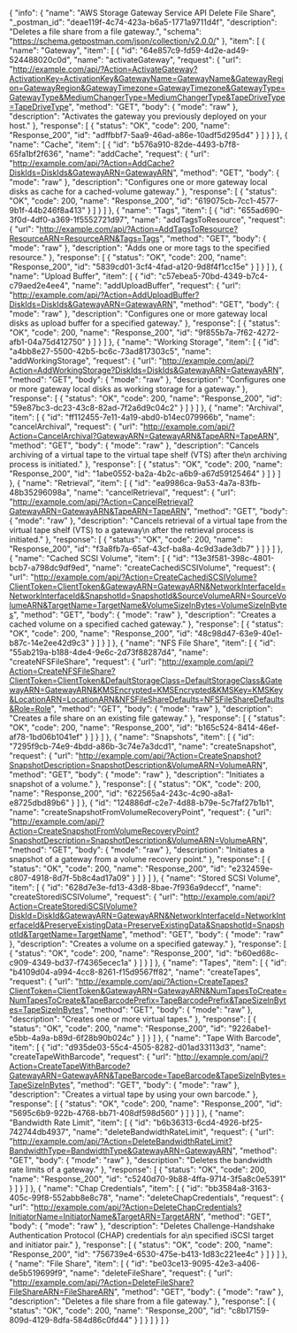 {
  "info": {
    "name": "AWS Storage Gateway Service API Delete File Share",
    "_postman_id": "deae119f-4c74-423a-b6a5-1771a9711d4f",
    "description": "Deletes a file share from a file gateway.",
    "schema": "https://schema.getpostman.com/json/collection/v2.0.0/"
  },
  "item": [
    {
      "name": "Gateway",
      "item": [
        {
          "id": "64e857c9-fd59-4d2e-ad49-524488020c0d",
          "name": "activateGateway",
          "request": {
            "url": "http://example.com/api/?Action=ActivateGateway?ActivationKey=ActivationKey&GatewayName=GatewayName&GatewayRegion=GatewayRegion&GatewayTimezone=GatewayTimezone&GatewayType=GatewayType&MediumChangerType=MediumChangerType&TapeDriveType=TapeDriveType",
            "method": "GET",
            "body": {
              "mode": "raw"
            },
            "description": "Activates the gateway you previously deployed on your host."
          },
          "response": [
            {
              "status": "OK",
              "code": 200,
              "name": "Response_200",
              "id": "adffbbf7-5aa9-46ad-a86e-10adf5d295d4"
            }
          ]
        }
      ]
    },
    {
      "name": "Cache",
      "item": [
        {
          "id": "b576a910-82de-4493-b7f8-65fa1bf2f636",
          "name": "addCache",
          "request": {
            "url": "http://example.com/api/?Action=AddCache?DiskIds=DiskIds&GatewayARN=GatewayARN",
            "method": "GET",
            "body": {
              "mode": "raw"
            },
            "description": "Configures one or more gateway local disks as cache for a cached-volume gateway."
          },
          "response": [
            {
              "status": "OK",
              "code": 200,
              "name": "Response_200",
              "id": "619075cb-7cc1-4577-9b1f-44b246f8a413"
            }
          ]
        }
      ]
    },
    {
      "name": "Tags",
      "item": [
        {
          "id": "655ad690-3f0d-4df0-a369-1f5552721d97",
          "name": "addTagsToResource",
          "request": {
            "url": "http://example.com/api/?Action=AddTagsToResource?ResourceARN=ResourceARN&Tags=Tags",
            "method": "GET",
            "body": {
              "mode": "raw"
            },
            "description": "Adds one or more tags to the specified resource."
          },
          "response": [
            {
              "status": "OK",
              "code": 200,
              "name": "Response_200",
              "id": "5839cd01-3cf4-4fad-a120-9d8f4f1cc15e"
            }
          ]
        }
      ]
    },
    {
      "name": "Upload Buffer",
      "item": [
        {
          "id": "c57ebea5-70bd-4349-b7c4-c79aed2e4ee4",
          "name": "addUploadBuffer",
          "request": {
            "url": "http://example.com/api/?Action=AddUploadBuffer?DiskIds=DiskIds&GatewayARN=GatewayARN",
            "method": "GET",
            "body": {
              "mode": "raw"
            },
            "description": "Configures one or more gateway local disks as upload buffer for a specified gateway."
          },
          "response": [
            {
              "status": "OK",
              "code": 200,
              "name": "Response_200",
              "id": "9f855b7a-7f62-4272-afb1-04a75d412750"
            }
          ]
        }
      ]
    },
    {
      "name": "Working Storage",
      "item": [
        {
          "id": "a4bb8e27-5500-42b5-bc6c-73ad817303c5",
          "name": "addWorkingStorage",
          "request": {
            "url": "http://example.com/api/?Action=AddWorkingStorage?DiskIds=DiskIds&GatewayARN=GatewayARN",
            "method": "GET",
            "body": {
              "mode": "raw"
            },
            "description": "Configures one or more gateway local disks as working storage for a gateway."
          },
          "response": [
            {
              "status": "OK",
              "code": 200,
              "name": "Response_200",
              "id": "59e87bc3-dc23-43c8-82ad-7f2a6d9c04c2"
            }
          ]
        }
      ]
    },
    {
      "name": "Archival",
      "item": [
        {
          "id": "ff112455-7e11-4a19-abd0-b14ec079966b",
          "name": "cancelArchival",
          "request": {
            "url": "http://example.com/api/?Action=CancelArchival?GatewayARN=GatewayARN&TapeARN=TapeARN",
            "method": "GET",
            "body": {
              "mode": "raw"
            },
            "description": "Cancels archiving of a virtual tape to the virtual tape shelf (VTS) after the\n         archiving process is initiated."
          },
          "response": [
            {
              "status": "OK",
              "code": 200,
              "name": "Response_200",
              "id": "1abe0552-ba2a-4b2c-a6b9-a67d59125464"
            }
          ]
        }
      ]
    },
    {
      "name": "Retrieval",
      "item": [
        {
          "id": "ea9986ca-9a53-4a7a-83fb-48b35296098a",
          "name": "cancelRetrieval",
          "request": {
            "url": "http://example.com/api/?Action=CancelRetrieval?GatewayARN=GatewayARN&TapeARN=TapeARN",
            "method": "GET",
            "body": {
              "mode": "raw"
            },
            "description": "Cancels retrieval of a virtual tape from the virtual tape shelf (VTS) to a gateway\n         after the retrieval process is initiated."
          },
          "response": [
            {
              "status": "OK",
              "code": 200,
              "name": "Response_200",
              "id": "f3a8fb7a-65af-43cf-ba8a-4c9d3ade3db7"
            }
          ]
        }
      ]
    },
    {
      "name": "Cached SCSI Volume",
      "item": [
        {
          "id": "13e3f581-398c-4801-bcb7-a798dc9df9ed",
          "name": "createCachediSCSIVolume",
          "request": {
            "url": "http://example.com/api/?Action=CreateCachediSCSIVolume?ClientToken=ClientToken&GatewayARN=GatewayARN&NetworkInterfaceId=NetworkInterfaceId&SnapshotId=SnapshotId&SourceVolumeARN=SourceVolumeARN&TargetName=TargetName&VolumeSizeInBytes=VolumeSizeInBytes",
            "method": "GET",
            "body": {
              "mode": "raw"
            },
            "description": "Creates a cached volume on a specified cached gateway."
          },
          "response": [
            {
              "status": "OK",
              "code": 200,
              "name": "Response_200",
              "id": "48c98d47-63e9-40e1-b87c-14e2ee42d9c3"
            }
          ]
        }
      ]
    },
    {
      "name": "NFS File Share",
      "item": [
        {
          "id": "55ab219a-b188-4de4-9e6c-2d73f88287d4",
          "name": "createNFSFileShare",
          "request": {
            "url": "http://example.com/api/?Action=CreateNFSFileShare?ClientToken=ClientToken&DefaultStorageClass=DefaultStorageClass&GatewayARN=GatewayARN&KMSEncrypted=KMSEncrypted&KMSKey=KMSKey&LocationARN=LocationARN&NFSFileShareDefaults=NFSFileShareDefaults&Role=Role",
            "method": "GET",
            "body": {
              "mode": "raw"
            },
            "description": "Creates a file share on an existing file gateway."
          },
          "response": [
            {
              "status": "OK",
              "code": 200,
              "name": "Response_200",
              "id": "b165c524-8414-46ef-af78-1bd06b1041ef"
            }
          ]
        }
      ]
    },
    {
      "name": "Snapshots",
      "item": [
        {
          "id": "7295f9cb-74e9-4bdd-a86b-3c74e7a3dcd1",
          "name": "createSnapshot",
          "request": {
            "url": "http://example.com/api/?Action=CreateSnapshot?SnapshotDescription=SnapshotDescription&VolumeARN=VolumeARN",
            "method": "GET",
            "body": {
              "mode": "raw"
            },
            "description": "Initiates a snapshot of a volume."
          },
          "response": [
            {
              "status": "OK",
              "code": 200,
              "name": "Response_200",
              "id": "622565a4-243c-4c90-a8a1-e8725dbd89b6"
            }
          ]
        },
        {
          "id": "124886df-c2e7-4d88-b79e-5c7faf27b1b1",
          "name": "createSnapshotFromVolumeRecoveryPoint",
          "request": {
            "url": "http://example.com/api/?Action=CreateSnapshotFromVolumeRecoveryPoint?SnapshotDescription=SnapshotDescription&VolumeARN=VolumeARN",
            "method": "GET",
            "body": {
              "mode": "raw"
            },
            "description": "Initiates a snapshot of a gateway from a volume recovery point."
          },
          "response": [
            {
              "status": "OK",
              "code": 200,
              "name": "Response_200",
              "id": "e232459e-c807-4918-8d7f-5b8c4ad17a09"
            }
          ]
        }
      ]
    },
    {
      "name": "Stored SCSI Volume",
      "item": [
        {
          "id": "628d7e3e-fd13-43d8-8bae-7f936a9deccf",
          "name": "createStorediSCSIVolume",
          "request": {
            "url": "http://example.com/api/?Action=CreateStorediSCSIVolume?DiskId=DiskId&GatewayARN=GatewayARN&NetworkInterfaceId=NetworkInterfaceId&PreserveExistingData=PreserveExistingData&SnapshotId=SnapshotId&TargetName=TargetName",
            "method": "GET",
            "body": {
              "mode": "raw"
            },
            "description": "Creates a volume on a specified gateway."
          },
          "response": [
            {
              "status": "OK",
              "code": 200,
              "name": "Response_200",
              "id": "b60ed68c-c909-4349-bd37-f74365ecec1a"
            }
          ]
        }
      ]
    },
    {
      "name": "Tapes",
      "item": [
        {
          "id": "b4109d04-a994-4cc8-8261-f15d9567ff82",
          "name": "createTapes",
          "request": {
            "url": "http://example.com/api/?Action=CreateTapes?ClientToken=ClientToken&GatewayARN=GatewayARN&NumTapesToCreate=NumTapesToCreate&TapeBarcodePrefix=TapeBarcodePrefix&TapeSizeInBytes=TapeSizeInBytes",
            "method": "GET",
            "body": {
              "mode": "raw"
            },
            "description": "Creates one or more virtual tapes."
          },
          "response": [
            {
              "status": "OK",
              "code": 200,
              "name": "Response_200",
              "id": "9226abe1-e5bb-4a9a-b89d-6f28b90b024c"
            }
          ]
        }
      ]
    },
    {
      "name": "Tape With Barcode",
      "item": [
        {
          "id": "d935de03-55c4-4505-8282-d01ad33113d3",
          "name": "createTapeWithBarcode",
          "request": {
            "url": "http://example.com/api/?Action=CreateTapeWithBarcode?GatewayARN=GatewayARN&TapeBarcode=TapeBarcode&TapeSizeInBytes=TapeSizeInBytes",
            "method": "GET",
            "body": {
              "mode": "raw"
            },
            "description": "Creates a virtual tape by using your own barcode."
          },
          "response": [
            {
              "status": "OK",
              "code": 200,
              "name": "Response_200",
              "id": "5695c6b9-922b-4768-bb71-408df598d560"
            }
          ]
        }
      ]
    },
    {
      "name": "Bandwidth Rate Limit",
      "item": [
        {
          "id": "b6b36313-6cd4-4926-bf25-742744db4937",
          "name": "deleteBandwidthRateLimit",
          "request": {
            "url": "http://example.com/api/?Action=DeleteBandwidthRateLimit?BandwidthType=BandwidthType&GatewayARN=GatewayARN",
            "method": "GET",
            "body": {
              "mode": "raw"
            },
            "description": "Deletes the bandwidth rate limits of a gateway."
          },
          "response": [
            {
              "status": "OK",
              "code": 200,
              "name": "Response_200",
              "id": "c5240d70-9b88-4ffa-9714-3f5a8c0e5391"
            }
          ]
        }
      ]
    },
    {
      "name": "Chap Credentials",
      "item": [
        {
          "id": "bb3584a8-3163-405c-99f8-552abb8e8c78",
          "name": "deleteChapCredentials",
          "request": {
            "url": "http://example.com/api/?Action=DeleteChapCredentials?InitiatorName=InitiatorName&TargetARN=TargetARN",
            "method": "GET",
            "body": {
              "mode": "raw"
            },
            "description": "Deletes Challenge-Handshake Authentication Protocol (CHAP) credentials for a\n         specified iSCSI target and initiator pair."
          },
          "response": [
            {
              "status": "OK",
              "code": 200,
              "name": "Response_200",
              "id": "756739e4-6530-475e-b413-1d83c221ee4c"
            }
          ]
        }
      ]
    },
    {
      "name": "File Share",
      "item": [
        {
          "id": "be03ce13-9095-42e3-a406-de5b519699f9",
          "name": "deleteFileShare",
          "request": {
            "url": "http://example.com/api/?Action=DeleteFileShare?FileShareARN=FileShareARN",
            "method": "GET",
            "body": {
              "mode": "raw"
            },
            "description": "Deletes a file share from a file gateway."
          },
          "response": [
            {
              "status": "OK",
              "code": 200,
              "name": "Response_200",
              "id": "c8b17159-809d-4129-8dfa-584d86c0fd44"
            }
          ]
        }
      ]
    }
  ]
}